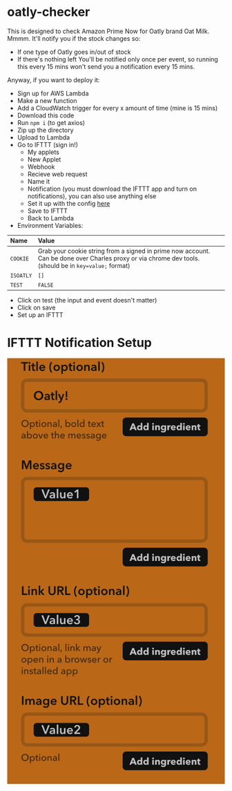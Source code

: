 
# oatly-checker

This is designed to check Amazon Prime Now for Oatly brand Oat Milk. Mmmm.
It'll notify you if the stock changes so:
- If one type of Oatly goes in/out of stock
- If there's nothing left
You'll be notified only once per event, so running this every 15 mins won't send you a notification every 15 mins.

Anyway, if you want to deploy it:
- Sign up for AWS Lambda
- Make a new function
- Add a CloudWatch trigger for every x amount of time (mine is 15 mins)
- Download this code
- Run `npm i` (to get axios)
- Zip up the directory
- Upload to Lambda
- Go to IFTTT (sign in!)
  - My applets
  - New Applet
  - Webhook
  - Recieve web request
  - Name it
  - Notification (you must download the IFTTT app and turn on notifications), you can also use anything else
  - Set it up with the config [here](#ifttt-notification-setup)
  - Save to IFTTT
  - Back to Lambda
- Environment Variables:

| Name | Value |
| :--- | :---- |
| `COOKIE` | Grab your cookie string from a signed in prime now account. Can be done over Charles proxy or via chrome dev tools. (should be in `key=value;` format) |
| `ISOATLY` | `[]` |
| `TEST` | `FALSE` |
- Click on test (the input and event doesn't matter)
- Click on save
- Set up an IFTTT

# IFTTT Notification Setup
![ifttt-notif-setup.png](ifttt-notif-setup.png)
